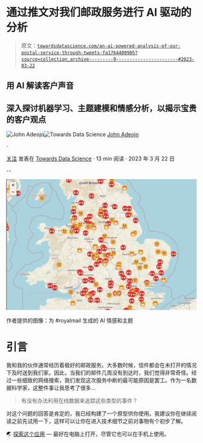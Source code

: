 # 通过推文对我们邮政服务进行 AI 驱动的分析

> 原文：[`towardsdatascience.com/an-ai-powered-analysis-of-our-postal-service-through-tweets-fa1764409905?source=collection_archive---------9-----------------------#2023-03-22`](https://towardsdatascience.com/an-ai-powered-analysis-of-our-postal-service-through-tweets-fa1764409905?source=collection_archive---------9-----------------------#2023-03-22)

## 用 AI 解读客户声音

## 深入探讨机器学习、主题建模和情感分析，以揭示宝贵的客户观点

[](https://johnadeojo.medium.com/?source=post_page-----fa1764409905--------------------------------)![John Adeojo](https://johnadeojo.medium.com/?source=post_page-----fa1764409905--------------------------------)[](https://towardsdatascience.com/?source=post_page-----fa1764409905--------------------------------)![Towards Data Science](https://towardsdatascience.com/?source=post_page-----fa1764409905--------------------------------) [John Adeojo](https://johnadeojo.medium.com/?source=post_page-----fa1764409905--------------------------------)

·

[关注](https://medium.com/m/signin?actionUrl=https%3A%2F%2Fmedium.com%2F_%2Fsubscribe%2Fuser%2Ff933e1637e40&operation=register&redirect=https%3A%2F%2Ftowardsdatascience.com%2Fan-ai-powered-analysis-of-our-postal-service-through-tweets-fa1764409905&user=John+Adeojo&userId=f933e1637e40&source=post_page-f933e1637e40----fa1764409905---------------------post_header-----------) 发表在 [Towards Data Science](https://towardsdatascience.com/?source=post_page-----fa1764409905--------------------------------) · 13 min 阅读 · 2023 年 3 月 22 日 [](https://medium.com/m/signin?actionUrl=https%3A%2F%2Fmedium.com%2F_%2Fvote%2Ftowards-data-science%2Ffa1764409905&operation=register&redirect=https%3A%2F%2Ftowardsdatascience.com%2Fan-ai-powered-analysis-of-our-postal-service-through-tweets-fa1764409905&user=John+Adeojo&userId=f933e1637e40&source=-----fa1764409905---------------------clap_footer-----------)

--

[](https://medium.com/m/signin?actionUrl=https%3A%2F%2Fmedium.com%2F_%2Fbookmark%2Fp%2Ffa1764409905&operation=register&redirect=https%3A%2F%2Ftowardsdatascience.com%2Fan-ai-powered-analysis-of-our-postal-service-through-tweets-fa1764409905&source=-----fa1764409905---------------------bookmark_footer-----------)![](img/3ca21fa5a67996b27ed77e77c334b936.png)

作者提供的图像：为 #royalmail 生成的 AI 情感和主题

# 引言

我和我的伙伴通常经历着极好的邮政服务。大多数时候，信件都会在未打开的情况下及时送到我们家。因此，当我们的邮件几周没有到达时，我们觉得非常奇怪。经过一些细致的网络搜索，我们发现这次服务中断的最可能原因是罢工。作为一名数据科学家，这整件事让我思考了很多…

> 有没有办法利用在线数据来追踪这些类型的事件？

对这个问题的回答是肯定的，我已经构建了一个原型供你使用。我建议你在继续阅读之前先试用一下，这样可以让你在进入技术细节之前对事物有个初步了解。

🌏 [探索这个应用](https://john-adeojo-royalmail-dash-scriptsstreamlitstreamlit-rm-o2f2wo.streamlit.app/) — 最好在电脑上打开，尽管它也可以在手机上使用。
